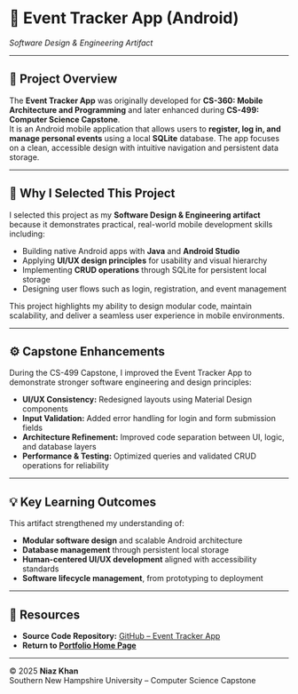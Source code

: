 # 📆 Event Tracker App (Android)
*Software Design & Engineering Artifact*

---

## 📖 Project Overview
The **Event Tracker App** was originally developed for **CS-360: Mobile Architecture and Programming** and later enhanced during **CS-499: Computer Science Capstone**.  
It is an Android mobile application that allows users to **register, log in, and manage personal events** using a local **SQLite** database. The app focuses on a clean, accessible design with intuitive navigation and persistent data storage.

---

## 🎯 Why I Selected This Project
I selected this project as my **Software Design & Engineering artifact** because it demonstrates practical, real-world mobile development skills including:
- Building native Android apps with **Java** and **Android Studio**
- Applying **UI/UX design principles** for usability and visual hierarchy  
- Implementing **CRUD operations** through SQLite for persistent local storage  
- Designing user flows such as login, registration, and event management

This project highlights my ability to design modular code, maintain scalability, and deliver a seamless user experience in mobile environments.

---

## ⚙️ Capstone Enhancements
During the CS-499 Capstone, I improved the Event Tracker App to demonstrate stronger software engineering and design principles:
- **UI/UX Consistency:** Redesigned layouts using Material Design components  
- **Input Validation:** Added error handling for login and form submission fields  
- **Architecture Refinement:** Improved code separation between UI, logic, and database layers  
- **Performance & Testing:** Optimized queries and validated CRUD operations for reliability

---

## 💡 Key Learning Outcomes
This artifact strengthened my understanding of:
- **Modular software design** and scalable Android architecture  
- **Database management** through persistent local storage  
- **Human-centered UI/UX development** aligned with accessibility standards  
- **Software lifecycle management**, from prototyping to deployment  

---

## 🔗 Resources
- **Source Code Repository:** [GitHub – Event Tracker App](https://github.com/niazkhan0731/niazkhan0731.github.io/tree/main/artifacts/event-tracker)  
- **Return to [Portfolio Home Page](../../index.md)**

---

© 2025 **Niaz Khan**  
Southern New Hampshire University – Computer Science Capstone

